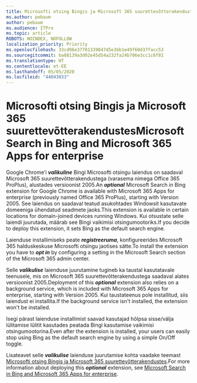 ```yaml
---
title: Microsofti otsing Bingis ja Microsoft 365 suurettevõtterakendustes
ms.author: pebaum
author: pebaum
ms.audience: ITPro
ms.topic: article
ROBOTS: NOINDEX, NOFOLLOW
localization_priority: Priority
ms.openlocfilehash: 33cd96e37701339047d5e3bb1e49f60d37facc53
ms.sourcegitcommit: ba88139a3d02e45d54a232fa24b706e3cc1c6f81
ms.translationtype: HT
ms.contentlocale: et-EE
ms.lasthandoff: 05/05/2020
ms.locfileid: "44043033"
---
```

# <a name="microsoft-search-in-bing-and-microsoft-365-apps-for-enterprise"></a><span data-ttu-id="0d503-102">Microsofti otsing Bingis ja Microsoft 365 suurettevõtterakendustes</span><span class="sxs-lookup"><span data-stu-id="0d503-102">Microsoft Search in Bing and Microsoft 365 Apps for enterprise</span></span>

<span data-ttu-id="0d503-103">Google Chrome’i ***valikuline*** Bingi Microsofti otsingu laiendus on saadaval Microsoft 365 suurettevõtterakendustega (varasema nimega Office 365 ProPlus), alustades versioonist 2005.</span><span class="sxs-lookup"><span data-stu-id="0d503-103">An ***optional*** Microsoft Search in Bing extension for Google Chrome is available with Microsoft 365 Apps for enterprise (previously named Office 365 ProPlus), starting with Version 2005.</span></span> <span data-ttu-id="0d503-104">See laiendus on saadaval teatud asukohtades Windowsit kasutavate domeeniga ühendatud seadmete jaoks.</span><span class="sxs-lookup"><span data-stu-id="0d503-104">This extension is available in certain locations for domain-joined devices running Windows.</span></span> <span data-ttu-id="0d503-105">Kui otsustate selle laiendi juurutada, määrab see Bingi vaikimisi otsingumootoriks.</span><span class="sxs-lookup"><span data-stu-id="0d503-105">If you decide to deploy this extension, it sets Bing as the default search engine.</span></span>

<span data-ttu-id="0d503-106">Laienduse installimiseks peate ***registreeruma***, konfigureerides Microsoft 365 halduskeskuse Microsofti otsingu jaotises sätte.</span><span class="sxs-lookup"><span data-stu-id="0d503-106">To install the extension you have to ***opt in*** by configuring a setting in the Microsoft Search section of the Microsoft 365 admin center.</span></span>

<span data-ttu-id="0d503-107">Selle ***valikulise*** laienduse juurutamine tugineb ka taustal kasutatavale teenusele, mis on Microsoft 365 suurettevõtterakendustega saadaval alates versioonist 2005.</span><span class="sxs-lookup"><span data-stu-id="0d503-107">Deployment of this ***optional*** extension also relies on a background service, which is included with Microsoft 365 Apps for enterprise, starting with Version 2005.</span></span> <span data-ttu-id="0d503-108">Kui taustateenus pole installitud, siis laiendust ei installita.</span><span class="sxs-lookup"><span data-stu-id="0d503-108">If the background service isn't installed, the extension won't be installed.</span></span>

<span data-ttu-id="0d503-109">Isegi pärast laienduse installimist saavad kasutajad hõlpsa sisse/välja lülitamise lülitit kasutades peatada Bingi kasutamise vaikimisi otsingumootorina.</span><span class="sxs-lookup"><span data-stu-id="0d503-109">Even after the extension is installed, your users can easily stop using Bing as the default search engine by using a simple On/Off toggle.</span></span>

<span data-ttu-id="0d503-110">Lisateavet selle ***valikulise*** laienduse juurutamise kohta vaadake teemast [Microsofti otsing Bingis ja Microsoft 365 suurettevõtterakendustes](https://docs.microsoft.com/deployoffice/microsoft-search-bing).</span><span class="sxs-lookup"><span data-stu-id="0d503-110">For more information about deploying this ***optional*** extension, see [Microsoft Search in Bing and Microsoft 365 Apps for enterprise](https://docs.microsoft.com/deployoffice/microsoft-search-bing).</span></span>